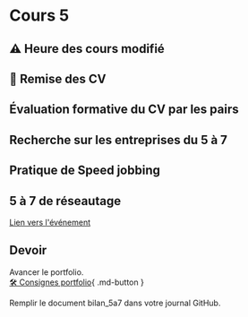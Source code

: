 # Cours 5

## ⚠️ Heure des cours modifié

## 🚨 Remise des CV

## Évaluation formative du CV par les pairs

## Recherche sur les entreprises du 5 à 7

## Pratique de Speed jobbing  

## 5 à 7 de réseautage
[Lien vers l'événement](https://www.eventbrite.ca/e/billets-activite-de-maillage-laval-carrefour-des-talents-1412761771489?aff=oddtdtcreator) 


## Devoir
Avancer le portfolio.    
[🛠️ Consignes portfolio](./stages/portfolio.md){ .md-button }      

Remplir le document bilan_5a7 dans votre journal GitHub. 
